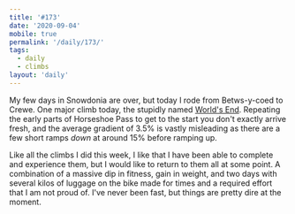 ```yaml
---
title: '#173'
date: '2020-09-04'
mobile: true
permalink: '/daily/173/'
tags:
  - daily
  - climbs
layout: 'daily'
---
```


My few days in Snowdonia are over, but today I rode from Betws-y-coed to Crewe. One major climb today, the stupidly named [World's End](https://veloviewer.com/segment/4260712). Repeating the early parts of Horseshoe Pass to get to the start you don't exactly arrive fresh, and the average gradient of 3.5% is vastly misleading as there are a few short ramps _down_ at around 15% before ramping up.

Like all the climbs I did this week, I like that I have been able to complete and experience them, but I would like to return to them all at some point. A combination of a massive dip in fitness, gain in weight, and two days with several kilos of luggage on the bike made for times and a required effort that I am not proud of. I've never been fast, but things are pretty dire at the moment.
